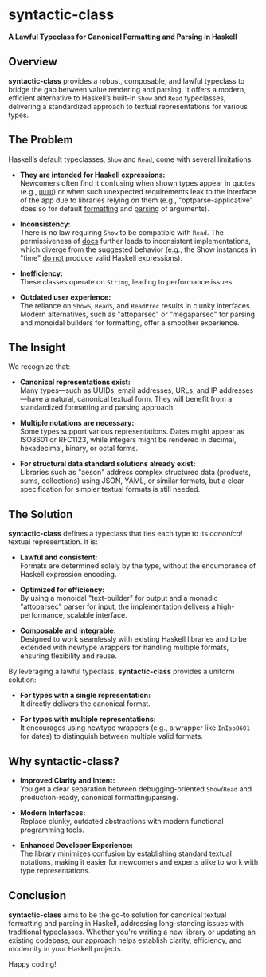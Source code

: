# syntactic-class

**A Lawful Typeclass for Canonical Formatting and Parsing in Haskell**

## Overview

**syntactic-class** provides a robust, composable, and lawful typeclass to bridge the gap between value rendering and parsing. It offers a modern, efficient alternative to Haskell’s built-in `Show` and `Read` typeclasses, delivering a standardized approach to textual representations for various types.

## The Problem

Haskell’s default typeclasses, `Show` and `Read`, come with several limitations:

- **They are intended for Haskell expressions:**  
  Newcomers often find it confusing when shown types appear in quotes (e.g., [`UUID`](https://hackage.haskell.org/package/uuid-1.3.16/docs/Data-UUID.html#t:UUID)) or when such unexpected requirements leak to the interface of the app due to libraries relying on them (e.g., "optparse-applicative" does so for default [formatting](https://hackage.haskell.org/package/optparse-applicative-0.18.1.0/docs/Options-Applicative.html#v:showDefault) and [parsing](https://hackage.haskell.org/package/optparse-applicative-0.18.1.0/docs/Options-Applicative.html#v:auto) of arguments).

- **Inconsistency:**  
  There is no law requiring `Show` to be compatible with `Read`.
  The permissiveness of [docs](https://hackage.haskell.org/package/base-4.21.0.0/docs/Prelude.html#t:Show) further leads to inconsistent implementations, which diverge from the suggested behavior (e.g., the Show instances in "time" [do not](https://github.com/haskell/time/issues/271) produce valid Haskell expressions).

- **Inefficiency:**  
  These classes operate on `String`, leading to performance issues.

- **Outdated user experience:**  
  The reliance on `ShowS`, `ReadS`, and `ReadPrec` results in clunky interfaces. Modern alternatives, such as "attoparsec" or "megaparsec" for parsing and monoidal builders for formatting, offer a smoother experience.

## The Insight

We recognize that:

- **Canonical representations exist:**  
  Many types—such as UUIDs, email addresses, URLs, and IP addresses—have a natural, canonical textual form. They will benefit from a standardized formatting and parsing approach.

- **Multiple notations are necessary:**  
  Some types support various representations. Dates might appear as ISO8601 or RFC1123, while integers might be rendered in decimal, hexadecimal, binary, or octal forms.

- **For structural data standard solutions already exist:**  
  Libraries such as "aeson" address complex structured data (products, sums, collections) using JSON, YAML, or similar formats, but a clear specification for simpler textual formats is still needed.

## The Solution

**syntactic-class** defines a typeclass that ties each type to its *canonical* textual representation. It is:

- **Lawful and consistent:**  
  Formats are determined solely by the type, without the encumbrance of Haskell expression encoding.

- **Optimized for efficiency:**  
  By using a monoidal "text-builder" for output and a monadic "attoparsec" parser for input, the implementation delivers a high-performance, scalable interface.

- **Composable and integrable:**  
  Designed to work seamlessly with existing Haskell libraries and to be extended with newtype wrappers for handling multiple formats, ensuring flexibility and reuse.

By leveraging a lawful typeclass, **syntactic-class** provides a uniform solution:

- **For types with a single representation:**  
  It directly delivers the canonical format.
  
- **For types with multiple representations:**  
  It encourages using newtype wrappers (e.g., a wrapper like `InIso8601` for dates) to distinguish between multiple valid formats.

## Why syntactic-class?

- **Improved Clarity and Intent:**  
  You get a clear separation between debugging-oriented `Show`/`Read` and production-ready, canonical formatting/parsing.
  
- **Modern Interfaces:**  
  Replace clunky, outdated abstractions with modern functional programming tools.

- **Enhanced Developer Experience:**  
  The library minimizes confusion by establishing standard textual notations, making it easier for newcomers and experts alike to work with type representations.

## Conclusion

**syntactic-class** aims to be the go-to solution for canonical textual formatting and parsing in Haskell, addressing long-standing issues with traditional typeclasses. Whether you're writing a new library or updating an existing codebase, our approach helps establish clarity, efficiency, and modernity in your Haskell projects.

Happy coding!
